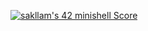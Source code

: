 
[![sakllam's 42 minishell Score](https://badge42.vercel.app/api/v2/cl2krpqhl00060alcvmrujjcu/project/2509279)](https://github.com/JaeSeoKim/badge42)
